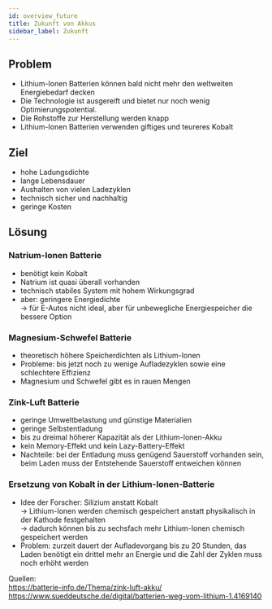 ```yaml
---
id: overview_future
title: Zukunft von Akkus
sidebar_label: Zukunft
---
```


## Problem 

- Lithium-Ionen Batterien können bald nicht mehr den weltweiten Energiebedarf decken
- Die Technologie ist ausgereift und bietet nur noch wenig Optimierungspotential.
- Die Rohstoffe zur Herstellung werden knapp
- Lithium-Ionen Batterien verwenden giftiges und teureres Kobalt

## Ziel

- hohe Ladungsdichte
- lange Lebensdauer
- Aushalten von vielen Ladezyklen
- technisch sicher und nachhaltig
- geringe Kosten

## Lösung

### Natrium-Ionen Batterie

- benötigt kein Kobalt
- Natrium ist quasi überall vorhanden
- technisch stabiles System mit hohem Wirkungsgrad
- aber: geringere Energiedichte <br/> 
&rarr; für E-Autos nicht ideal, aber für unbewegliche Energiespeicher die bessere Option

### Magnesium-Schwefel Batterie

- theoretisch höhere Speicherdichten als Lithium-Ionen
- Probleme: bis jetzt noch zu wenige Aufladezyklen sowie eine schlechtere Effizienz
- Magnesium und Schwefel gibt es in rauen Mengen

### Zink-Luft Batterie

- geringe Umweltbelastung und günstige Materialien
- geringe Selbstentladung
- bis zu dreimal höherer Kapazität als der Lithium-Ionen-Akku
- kein Memory-Effekt und kein Lazy-Battery-Effekt
- Nachteile: bei der Entladung muss genügend Sauerstoff vorhanden sein, beim Laden muss der Entstehende Sauerstoff entweichen können


### Ersetzung von Kobalt in der Lithium-Ionen-Batterie

- Idee der Forscher: Silizium anstatt Kobalt<br/>
&rarr; Lithium-Ionen werden chemisch gespeichert anstatt physikalisch in der Kathode festgehalten <br/>
&rarr; dadurch können bis zu sechsfach mehr Lithium-Ionen chemisch gespeichert werden
- Problem: zurzeit dauert der Aufladevorgang bis zu 20 Stunden, das Laden benötigt ein drittel mehr an Energie und die Zahl der Zyklen muss noch erhöht werden

Quellen:<br/>
https://batterie-info.de/Thema/zink-luft-akku/<br/>
https://www.sueddeutsche.de/digital/batterien-weg-vom-lithium-1.4169140
